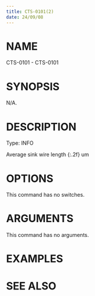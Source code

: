 ```yaml
---
title: CTS-0101(2)
date: 24/09/08
---
```


# NAME

CTS-0101 - CTS-0101

# SYNOPSIS

N/A.

# DESCRIPTION

Type: INFO

Average sink wire length {:.2f} um

# OPTIONS

This command has no switches.

# ARGUMENTS

This command has no arguments.

# EXAMPLES

# SEE ALSO
